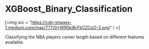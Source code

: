 # XGBoost_Binary_Classification

[<img src = "https://cdn-images-1.medium.com/max/777/0*W95kiBrFkCZCoO-3.png" / >]

Classifying the NBA players career length based on different features available.
